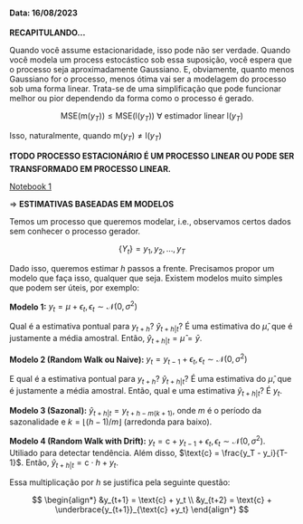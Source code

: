 #### Data: 16/08/2023

**RECAPITULANDO...**

Quando você assume estacionaridade, isso pode não ser verdade. Quando você modela um process estocástico sob essa suposição, você espera que o processo seja aproximadamente Gaussiano. E, obviamente, quanto menos Gaussiano for o processo, menos ótima vai ser a modelagem do processo sob uma forma linear. Trata-se de uma simplificação que pode funcionar melhor ou pior dependendo da forma como o processo é gerado.

$$
\text{MSE} (\text{m}(y_T)) \leq \text{MSE} (\text{l}(y_T)) \ \forall \text{ estimador linear } \text{l}(y_T)
$$

Isso, naturalmente, quando $\text{m}(y_T) \neq \text{l}(y_T)$

**❗TODO PROCESSO ESTACIONÁRIO É UM PROCESSO LINEAR OU PODE SER TRANSFORMADO EM PROCESSO LINEAR.**

[Notebook 1](src/nb1.ipynb)

$\Rightarrow$ **ESTIMATIVAS BASEADAS EM MODELOS**

Temos um processo que queremos modelar, i.e., observamos certos dados sem conhecer o processo gerador.

$$
\{Y_t\} = y_1, y_2, \dots, y_T
$$

Dado isso, queremos estimar $h$ passos a frente. Precisamos propor um modelo que faça isso, qualquer que seja. Existem modelos muito simples que podem ser úteis, por exemplo:

**Modelo 1:** $y_t = \mu + \epsilon_t, \epsilon_t \sim \mathcal{N}(0, \sigma^2)$

Qual é a estimativa pontual para $y_{t+h}$? $\hat{y}_{t+h | t}$? É uma estimativa do $\hat{\mu}$, que é justamente a média amostral. Então, $\hat{y}_{t+h | t} = \hat{\mu} = \bar{y}$.

**Modelo 2 (Random Walk ou Naive):** $y_t = y_{t-1} + \epsilon_t, \epsilon_t \sim \mathcal{N}(0, \sigma^2)$

E qual é a estimativa pontual para $y_{t+h}$? $\hat{y}_{t+h | t}$? É uma estimativa do $\hat{\mu}$, que é justamente a média amostral. Então, qual e uma estimativa $\hat{y}_{t+h | t}$? É $y_t$.

**Modelo 3 (Sazonal):** $\hat{y}_{t+h | t} = y_{t+h-m(k+1)}$, onde $m$ é o período da sazonalidade e $k = \lfloor(h-1)/m\rfloor$ (arredonda para baixo).

**Modelo 4 (Random Walk with Drift):** $y_t = \text{c} + y_{t-1} + \epsilon_t, \epsilon_t \sim \mathcal{N}(0, \sigma^2)$. Utiliado para detectar tendência. Além disso, $\text{c} = \frac{y_T - y_i}{T-1}$. Então, $\hat{y}_{t+h | t} = \text{c} \cdot h + y_t$. 

Essa multiplicação por $h$ se justifica pela seguinte questão:

$$
\begin{align*}
    &y_{t+1} = \text{c} + y_t \\
    &y_{t+2} = \text{c} + \underbrace{y_{t+1}}_{\text{c} +y_t} 
\end{align*}
$$
